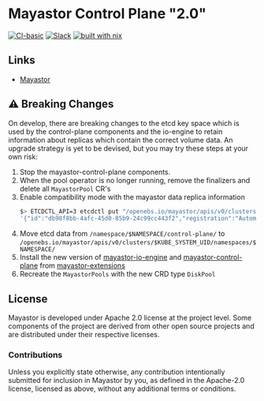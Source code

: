 # Mayastor Control Plane "2.0"

[![CI-basic](https://mayastor-ci.mayadata.io/buildStatus/icon?job=Mayastor-Control-Plane%2Fmaster)](https://mayastor-ci.mayadata.io/blue/organizations/jenkins/Mayastor-Control-Plane/activity/)
[![Slack](https://img.shields.io/badge/JOIN-SLACK-blue)](https://kubernetes.slack.com/messages/openebs)
[![built with nix](https://builtwithnix.org/badge.svg)](https://builtwithnix.org)

## Links

- [Mayastor](https://github.com/openebs/Mayastor)

## :warning: Breaking Changes

On develop, there are breaking changes to the etcd key space which is used by the control-plane components and the
io-engine to retain information about replicas which contain the correct volume data.
An upgrade strategy is yet to be devised, but you may try these steps at your own risk:
1. Stop the mayastor-control-plane components.
1. When the pool operator is no longer running, remove the finalizers and delete all `MayastorPool` CR's
1. Enable compatibility mode with the mayastor data replica information
   ```bash
   $> ETCDCTL_API=3 etcdctl put "/openebs.io/mayastor/apis/v0/clusters/$KUBE_SYSTEM_UID/namespaces/$NAMESPACE/CoreRegistryConfig/db98f8bb-4afc-45d0-85b9-24c99cc443f2"
   '{"id":"db98f8bb-4afc-45d0-85b9-24c99cc443f2","registration":"Automatic", "mayastor_compat_v1": true}'
   ```
1. Move etcd data from `/namespace/$NAMESPACE/control-plane/` to `/openebs.io/mayastor/apis/v0/clusters/$KUBE_SYSTEM_UID/namespaces/$NAMESPACE/`
1. Install the new version of [mayastor-io-engine](https://github.com/openebs/mayastor) and [mayastor-control-plane](https://github.com/openebs/mayastor-control-plane) from [mayastor-extensions](https://github.com/openebs/mayastor-extensions)
1. Recreate the `MayastorPools` with the new CRD type `DiskPool`


## License

Mayastor is developed under Apache 2.0 license at the project level. Some components of the project are derived from
other open source projects and are distributed under their respective licenses.

### Contributions

Unless you explicitly state otherwise, any contribution intentionally submitted for
inclusion in Mayastor by you, as defined in the Apache-2.0 license, licensed as above,
without any additional terms or conditions.
